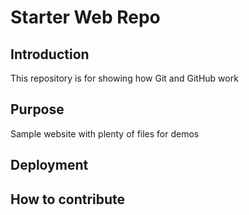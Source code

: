 # Starter Web Repo

## Introduction
This repository is for showing how Git and GitHub work

## Purpose
Sample website with plenty of files for demos

## Deployment

## How to contribute
